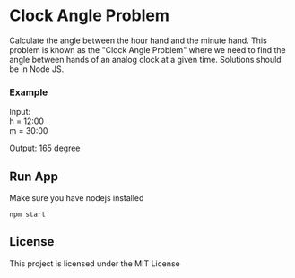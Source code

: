 # Clock Angle Problem

Calculate the angle between the hour hand and the minute hand. This problem is known as the "Clock Angle Problem" where we need to find the angle between hands of an analog clock at a given time. Solutions should be in Node JS.

### Example

Input:\
h = 12:00 \
m = 30:00

Output:
165 degree

## Run App

Make sure you have nodejs installed

```console
npm start
```

## License

This project is licensed under the MIT License

